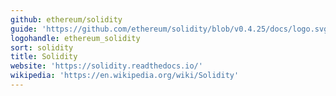 ```yaml
---
github: ethereum/solidity
guide: 'https://github.com/ethereum/solidity/blob/v0.4.25/docs/logo.svg'
logohandle: ethereum_solidity
sort: solidity
title: Solidity
website: 'https://solidity.readthedocs.io/'
wikipedia: 'https://en.wikipedia.org/wiki/Solidity'
---
```

